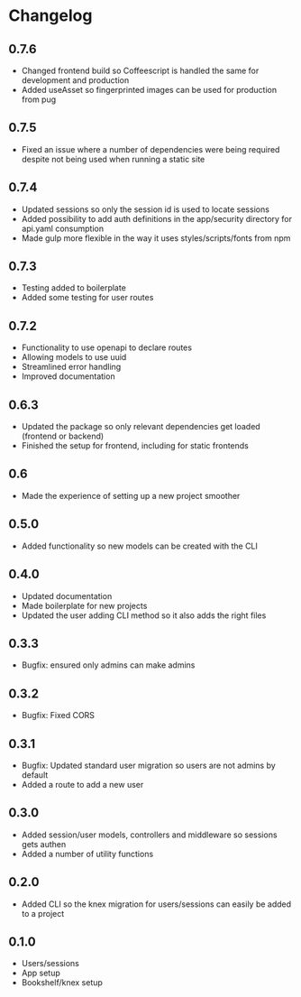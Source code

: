 # Changelog

## 0.7.6
- Changed frontend build so Coffeescript is handled the same for development and production
- Added useAsset so fingerprinted images can be used for production from pug

## 0.7.5
- Fixed an issue where a number of dependencies were being required despite not being used when running a static site

## 0.7.4
- Updated sessions so only the session id is used to locate sessions
- Added possibility to add auth definitions in the app/security directory for api.yaml consumption
- Made gulp more flexible in the way it uses styles/scripts/fonts from npm

## 0.7.3
- Testing added to boilerplate
- Added some testing for user routes

## 0.7.2
- Functionality to use openapi to declare routes
- Allowing models to use uuid
- Streamlined error handling
- Improved documentation

## 0.6.3
- Updated the package so only relevant dependencies get loaded (frontend or backend)
- Finished the setup for frontend, including for static frontends

## 0.6
- Made the experience of setting up a new project smoother

## 0.5.0
- Added functionality so new models can be created with the CLI

## 0.4.0
- Updated documentation
- Made boilerplate for new projects
- Updated the user adding CLI method so it also adds the right files

## 0.3.3
- Bugfix: ensured only admins can make admins

## 0.3.2
- Bugfix: Fixed CORS

## 0.3.1
- Bugfix: Updated standard user migration so users are not admins by default
- Added a route to add a new user

## 0.3.0
- Added session/user models, controllers and middleware so sessions gets authen
- Added a number of utility functions

## 0.2.0
- Added CLI so the knex migration for users/sessions can easily be added to a project

## 0.1.0
- Users/sessions
- App setup
- Bookshelf/knex setup
